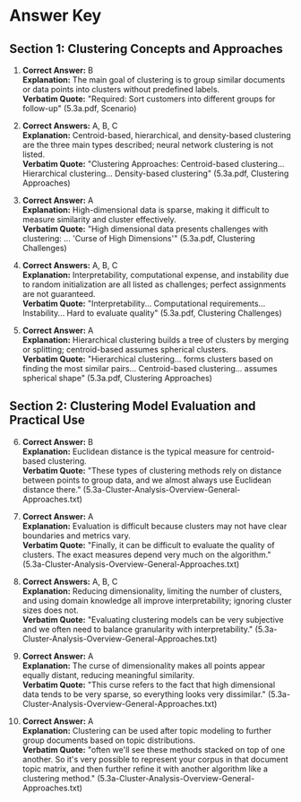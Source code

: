 # Answer Key

## Section 1: Clustering Concepts and Approaches

1. **Correct Answer:** B  
**Explanation:** The main goal of clustering is to group similar documents or data points into clusters without predefined labels.  
**Verbatim Quote:** "Required: Sort customers into different groups for follow-up" (5.3a.pdf, Scenario)

2. **Correct Answers:** A, B, C  
**Explanation:** Centroid-based, hierarchical, and density-based clustering are the three main types described; neural network clustering is not listed.  
**Verbatim Quote:** "Clustering Approaches: Centroid-based clustering... Hierarchical clustering... Density-based clustering" (5.3a.pdf, Clustering Approaches)

3. **Correct Answer:** A  
**Explanation:** High-dimensional data is sparse, making it difficult to measure similarity and cluster effectively.  
**Verbatim Quote:** "High dimensional data presents challenges with clustering: ... 'Curse of High Dimensions'" (5.3a.pdf, Clustering Challenges)

4. **Correct Answers:** A, B, C  
**Explanation:** Interpretability, computational expense, and instability due to random initialization are all listed as challenges; perfect assignments are not guaranteed.  
**Verbatim Quote:** "Interpretability... Computational requirements... Instability... Hard to evaluate quality" (5.3a.pdf, Clustering Challenges)

5. **Correct Answer:** A  
**Explanation:** Hierarchical clustering builds a tree of clusters by merging or splitting; centroid-based assumes spherical clusters.  
**Verbatim Quote:** "Hierarchical clustering... forms clusters based on finding the most similar pairs... Centroid-based clustering... assumes spherical shape" (5.3a.pdf, Clustering Approaches)

## Section 2: Clustering Model Evaluation and Practical Use

6. **Correct Answer:** B  
**Explanation:** Euclidean distance is the typical measure for centroid-based clustering.  
**Verbatim Quote:** "These types of clustering methods rely on distance between points to group data, and we almost always use Euclidean distance there." (5.3a-Cluster-Analysis-Overview-General-Approaches.txt)

7. **Correct Answer:** A  
**Explanation:** Evaluation is difficult because clusters may not have clear boundaries and metrics vary.  
**Verbatim Quote:** "Finally, it can be difficult to evaluate the quality of clusters. The exact measures depend very much on the algorithm." (5.3a-Cluster-Analysis-Overview-General-Approaches.txt)

8. **Correct Answers:** A, B, C  
**Explanation:** Reducing dimensionality, limiting the number of clusters, and using domain knowledge all improve interpretability; ignoring cluster sizes does not.  
**Verbatim Quote:** "Evaluating clustering models can be very subjective and we often need to balance granularity with interpretability." (5.3a-Cluster-Analysis-Overview-General-Approaches.txt)

9. **Correct Answer:** A  
**Explanation:** The curse of dimensionality makes all points appear equally distant, reducing meaningful similarity.  
**Verbatim Quote:** "This curse refers to the fact that high dimensional data tends to be very sparse, so everything looks very dissimilar." (5.3a-Cluster-Analysis-Overview-General-Approaches.txt)

10. **Correct Answer:** A  
**Explanation:** Clustering can be used after topic modeling to further group documents based on topic distributions.  
**Verbatim Quote:** "often we'll see these methods stacked on top of one another. So it's very possible to represent your corpus in that document topic matrix, and then further refine it with another algorithm like a clustering method." (5.3a-Cluster-Analysis-Overview-General-Approaches.txt)
